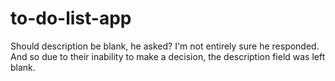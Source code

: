 # to-do-list-app
Should description be blank, he asked? I'm not entirely sure he responded. And so due to their inability to make a decision, the description field was left blank.
